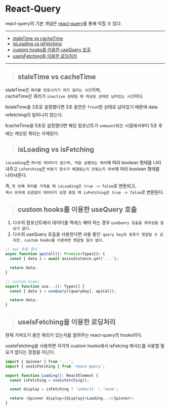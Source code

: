 # React-Query

react-query의 기본 개념은 [react-query](https://velog.io/@jkl1545/React-Query)를 통해 익힐 수 있다.

---

- [staleTime vs cacheTime](#staletime-vs-cachetime)
- [isLoading vs isFetching](#isloading-vs-isfetching)
- [custom hooks를 이용한 useQuery 호출](#custom-hooks를-이용한-usequery-호출)
- [useIsFetching을 이용한 로딩처리](#useisfetching을-이용한-로딩처리)

---

> ## staleTime vs cacheTime

staleTime은 `쿼리를 만료시키기 까지 걸리는 시간`이며,  
cacheTime은 쿼리가 `inactive 상태일 때 캐싱된 상태로 남아있는 시간`이다.

❗️staleTime을 3초로 설정했다면 3초 동안은 `fresh`한 상태로 남아있기 때문에 data refetching이 일어나지 않는다.

❗️cacheTime을 5초로 설정했다면 해당 컴포넌트가 `unmount`되는 시점에서부터 5초 후에는 캐싱된 쿼리는 삭제된다.

> ## isLoading vs isFetching

`isLoading`은 `캐시된 데이터가 없으며, 처음 실행되는 쿼리`에 따라 boolean 형태를 나타내주고
`isFetching`은 `비동기 함수가 해결됬는지 안됬는지 여부`에 따라 boolean 형태를 나타내준다.

즉, `첫 번째 쿼리를 가져올 때 isLoading은 true -> false`로 변환되고,  
`캐시 유무에 상관없이 데이터가 요청 중일 때 isFetching은 true -> false`로 변환된다.

> ## custom hooks를 이용한 useQuery 호출

1. 다수의 컴포넌트에서 데이터를 액세스 해야 하는 경우 `useQuery 호출을 재작성할 필요가 없다.`
2. 다수의 useQuery 호출을 사용한다면 사용 중인` query key의 종류가 헷갈릴 수 있지만, custom hooks를 이용하면 헷갈릴 일이 없다.`

```js
// api 호출 함수
async function apiCall(): Promise<Types[]> {
  const { data } = await axiosInstance.get('...');

  return data;
}

// custom hooks
export function use...(): Types[] {
  const { data } = useQuery([querykey], apiCall);

  return data;
}
```

> ## useIsFetching을 이용한 로딩처리

현재 가져오기 중인 쿼리가 있는지를 알려주는 react-query의 hooks이다.

useIsFetching을 사용하면 각각의 custom hooks에서 isFetcing 메서드를 사용할 필요가 없다는 장점을 지닌다.

```js
import { Spinner } from '...';
import { useIsFetching } from 'react-query';

export function Loading(): ReactElement {
  const isFetching = useIsFetching();

  const display = isFetching ? 'inherit' : 'none';

  return <Spinner display={display}>Loading...</Spinner>;
}
```
